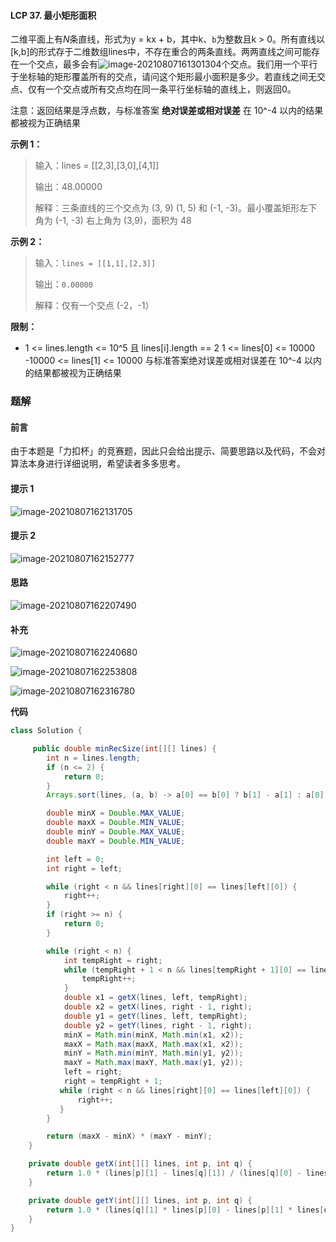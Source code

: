 #### LCP 37. 最小矩形面积

二维平面上有*N*条直线，形式为y = kx + b，其中k、`b`为整数且k > 0。所有直线以[k,b]的形式存于二维数组lines中，不存在重合的两条直线。两两直线之间可能存在一个交点，最多会有![image-20210807161301304](http://gitlab.wsh-study.com/xp-study/LeeteCode/-/blob/master/数学/images/最小矩形面积/1.jpg)个交点。我们用一个平行于坐标轴的矩形覆盖所有的交点，请问这个矩形最小面积是多少。若直线之间无交点、仅有一个交点或所有交点均在同一条平行坐标轴的直线上，则返回0。

注意：返回结果是浮点数，与标准答案 **绝对误差或相对误差** 在 10^-4 以内的结果都被视为正确结果

**示例 1：**

> 输入：lines = [[2,3],[3,0],[4,1]]
>
> 输出：48.00000
>
> 解释：三条直线的三个交点为 (3, 9) (1, 5) 和 (-1, -3)。最小覆盖矩形左下角为 (-1, -3) 右上角为 (3,9)，面积为 48
>

**示例 2：**

> 输入：`lines = [[1,1],[2,3]]`
>
> 输出：`0.00000`
>
> 解释：仅有一个交点 (-2，-1）

**限制：**

* 1 <= lines.length <= 10^5 且 lines[i].length == 2
  1 <= lines[0] <= 10000
  -10000 <= lines[1] <= 10000
  与标准答案绝对误差或相对误差在 10^-4 以内的结果都被视为正确结果

### 题解

#### 前言

由于本题是「力扣杯」的竞赛题，因此只会给出提示、简要思路以及代码，不会对算法本身进行详细说明，希望读者多多思考。

#### 提示 1

![image-20210807162131705](http://gitlab.wsh-study.com/xp-study/LeeteCode/-/blob/master/数学/images/最小矩形面积/2.jpg)

#### 提示 2

![image-20210807162152777](http://gitlab.wsh-study.com/xp-study/LeeteCode/-/blob/master/数学/images/最小矩形面积/3.jpg)

#### 思路

![image-20210807162207490](http://gitlab.wsh-study.com/xp-study/LeeteCode/-/blob/master/数学/images/最小矩形面积/4.jpg)

#### 补充

![image-20210807162240680](http://gitlab.wsh-study.com/xp-study/LeeteCode/-/blob/master/数学/images/最小矩形面积/5.jpg)

![image-20210807162253808](http://gitlab.wsh-study.com/xp-study/LeeteCode/-/blob/master/数学/images/最小矩形面积/6.jpg)

![image-20210807162316780](http://gitlab.wsh-study.com/xp-study/LeeteCode/-/blob/master/数学/images/最小矩形面积/7.jpg)

**代码**

```java
class Solution {

     public double minRecSize(int[][] lines) {
        int n = lines.length;
        if (n <= 2) {
            return 0;
        }
        Arrays.sort(lines, (a, b) -> a[0] == b[0] ? b[1] - a[1] : a[0] - b[0]);

        double minX = Double.MAX_VALUE;
        double maxX = Double.MIN_VALUE;
        double minY = Double.MAX_VALUE;
        double maxY = Double.MIN_VALUE;

        int left = 0;
        int right = left;

        while (right < n && lines[right][0] == lines[left][0]) {
            right++;
        }
        if (right >= n) {
            return 0;
        }

        while (right < n) {
            int tempRight = right;
            while (tempRight + 1 < n && lines[tempRight + 1][0] == lines[right][0]) {
                tempRight++;
            }
            double x1 = getX(lines, left, tempRight);
            double x2 = getX(lines, right - 1, right);
            double y1 = getY(lines, left, tempRight);
            double y2 = getY(lines, right - 1, right);
            minX = Math.min(minX, Math.min(x1, x2));
            maxX = Math.max(maxX, Math.max(x1, x2));
            minY = Math.min(minY, Math.min(y1, y2));
            maxY = Math.max(maxY, Math.max(y1, y2));
            left = right;
            right = tempRight + 1;
           while (right < n && lines[right][0] == lines[left][0]) {
               right++;
           }
        }

        return (maxX - minX) * (maxY - minY);
    }

    private double getX(int[][] lines, int p, int q) {
        return 1.0 * (lines[p][1] - lines[q][1]) / (lines[q][0] - lines[p][0]);
    }

    private double getY(int[][] lines, int p, int q) {
        return 1.0 * (lines[q][1] * lines[p][0] - lines[p][1] * lines[q][0]) / (lines[q][0] - lines[p][0]);
    }
}
```


